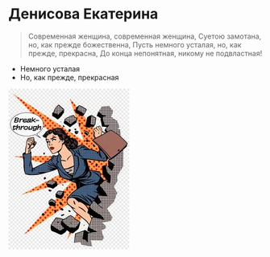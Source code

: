 # Денисова Екатерина

> Современная женщина, современная женщина,
> Суетою замотана, но, как прежде божественна, 
> Пусть немного усталая, но, как прежде, прекрасна, 
> До конца непонятная, никому не подвластная!

* Немного усталая
* Но, как прежде, прекрасная

![avatar](img\i.jpg)